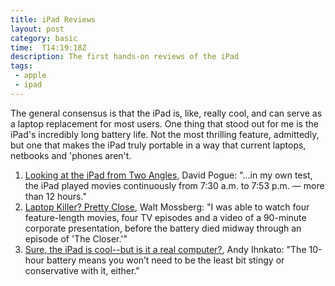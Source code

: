 ```yaml
---
title: iPad Reviews
layout: post
category: basic
time:  T14:19:18Z
description: The first hands-on reviews of the iPad 
tags: 
 - apple
 - ipad
---
```


The general consensus is that the iPad is, like, really cool, and can serve as a laptop replacement for most users. One thing that stood out for me is the iPad's incredibly long battery life. Not the most thrilling feature, admittedly, but one that makes the iPad truly portable in a way that current laptops, netbooks and 'phones aren't.

1. [Looking at the iPad from Two Angles][1], David Pogue: "...in my own test, the iPad played movies continuously from 7:30 a.m. to 7:53 p.m. — more than 12 hours."
2. [Laptop Killer? Pretty Close][2], Walt Mossberg: "I was able to watch four feature-length movies, four TV episodes and a video of a 90-minute corporate presentation, before the battery died midway through an episode of 'The Closer.'"
3. [Sure, the iPad is cool--but is it a real computer?][3], Andy Ihnkato: "The 10-hour battery means you won’t need to be the least bit stingy or conservative with it, either."

[1]:http://www.nytimes.com/2010/04/01/technology/personaltech/01pogue.html?ref=technology
[2]:http://ptech.allthingsd.com/20100331/apple-ipad-review/
[3]:http://www.suntimes.com/technology/ihnatko/2134163,ihnatko-ipad-computer-detractors-033110.article
